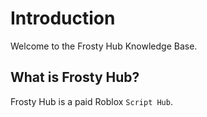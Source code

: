 # Introduction
Welcome to the Frosty Hub Knowledge Base.

## What is Frosty Hub?
Frosty Hub is a paid Roblox `Script Hub`.